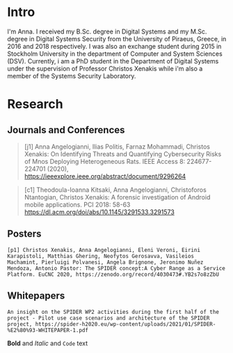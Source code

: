 # Intro
I'm Anna. I received my B.Sc. degree in Digital Systems and my M.Sc. degree in Digital Systems Security from the University of Piraeus, Greece, in 2016 and 2018 respectively. I was also an exchange student during 2015 in Stockholm University in the department of Computer and System Sciences (DSV).  Currently, i am a PhD student in the Department of Digital Systems under the supervision of Professor Christos Xenakis while i'm also a member of the Systems Security Laboratory.


# Research

## Journals and Conferences

>[j1] Anna Angelogianni, Ilias Politis, Farnaz Mohammadi, Christos Xenakis: On Identifying Threats and Quantifying Cybersecurity Risks of Mnos Deploying Heterogeneous Rats. IEEE Access 8: 224677-224701 (2020), https://ieeexplore.ieee.org/abstract/document/9296264 

>[c1] Theodoula-Ioanna Kitsaki, Anna Angelogianni, Christoforos Ntantogian, Christos Xenakis: A forensic investigation of Android mobile applications. PCI 2018: 58-63 https://dl.acm.org/doi/abs/10.1145/3291533.3291573


## Posters
```
[p1] Christos Xenakis, Anna Angelogianni, Eleni Veroni, Eirini Karapistoli, Matthias Ghering, Neofytos Gerosavva, Vasileios Machamint, Pierluigi Polvanesi, Angela Brignone, Jeronimo Nuñez Mendoza, Antonio Pastor: The SPIDER concept:A Cyber Range as a Service Platform. EuCNC 2020, https://zenodo.org/record/4030473#.YB2s7o8zZbU
```

## Whitepapers
```
An insight on the SPIDER WP2 activities during the first half of the project - Pilot use case scenarios and architecture of the SPIDER project, https://spider-h2020.eu/wp-content/uploads/2021/01/SPIDER-%E2%80%93-WHITEPAPER-1.pdf
```
**Bold** and _Italic_ and `Code` text


